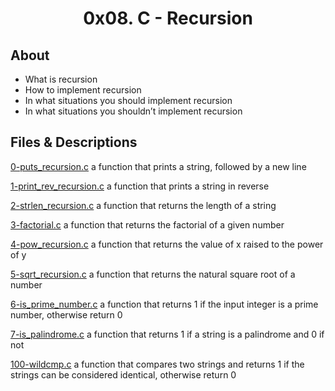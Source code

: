 # <div align="center">0x08. C - Recursion</div>

## About

   - What is recursion
   - How to implement recursion
   - In what situations you should implement recursion
   - In what situations you shouldn’t implement recursion

## Files & Descriptions

[0-puts_recursion.c](https://github.com/Jenni-Foued/holbertonschool-low_level_programming/tree/master/0x08-recursion/0-puts_recursion.c)  a function that prints a string, followed by a new line

[1-print_rev_recursion.c](https://github.com/Jenni-Foued/holbertonschool-low_level_programming/tree/master/0x08-recursion/1-print_rev_recursion.c)   a function that prints a string in reverse

[2-strlen_recursion.c](https://github.com/Jenni-Foued/holbertonschool-low_level_programming/tree/master/0x08-recursion/2-strlen_recursion.c)  a function that returns the length of a string

[3-factorial.c](https://github.com/Jenni-Foued/holbertonschool-low_level_programming/tree/master/0x08-recursion/3-factorial.c)  a function that returns the factorial of a given number

[4-pow_recursion.c](https://github.com/Jenni-Foued/holbertonschool-low_level_programming/tree/master/0x08-recursion/4-pow_recursion.c)  a function that returns the value of x raised to the power of y

[5-sqrt_recursion.c](https://github.com/Jenni-Foued/holbertonschool-low_level_programming/tree/master/0x08-recursion/5-sqrt_recursion.c)  a function that returns the natural square root of a number

[6-is_prime_number.c](https://github.com/Jenni-Foued/holbertonschool-low_level_programming/tree/master/0x08-recursion/6-is_prime_number.c)  a function that returns 1 if the input integer is a prime number, otherwise return 0

[7-is_palindrome.c](https://github.com/Jenni-Foued/holbertonschool-low_level_programming/tree/master/0x08-recursion/7-is_palindrome.c)  a function that returns 1 if a string is a palindrome and 0 if not

[100-wildcmp.c](https://github.com/Jenni-Foued/holbertonschool-low_level_programming/tree/master/0x08-recursion/100-wildcmp.c)  a function that compares two strings and returns 1 if the strings can be considered identical, otherwise return 0
